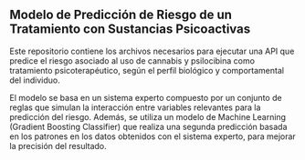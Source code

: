 ## Modelo de Predicción de Riesgo de un Tratamiento con Sustancias Psicoactivas

Este repositorio contiene los archivos necesarios para ejecutar una API que predice el riesgo asociado al uso de cannabis y psilocibina como tratamiento psicoterapéutico, según el perfil biológico y comportamental del individuo.

El modelo se basa en un sistema experto compuesto por un conjunto de reglas que simulan la interacción entre variables relevantes para la predicción del riesgo. Además, se utiliza un modelo de Machine Learning (Gradient Boosting Classifier) que realiza una segunda predicción basada en los patrones en los datos obtenidos con el sistema experto, para mejorar la precisión del resultado.
